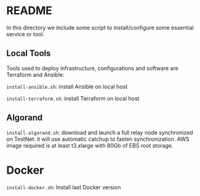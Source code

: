 # README

In this directory we include some script to install/configure some essential service or tool.

## Local Tools

Tools used to deploy infrastructure, configurations and software are Terraform and Ansible:

`install-ansible.sh`: install Ansible on local host

`install-terraform.sh`: install Terraform on local host

## Algorand

`install-algorand.sh`: download and launch a full relay node synchronized on TestNet: it will use automatic catchup to fasten synchronization. AWS image required is at least t3.xlarge with 80Gb of EBS root storage.

# Docker

`install-docker.sh`: Install last Docker version

